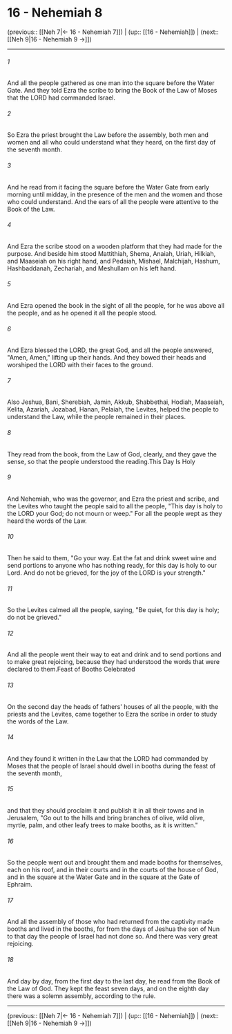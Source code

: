 # 16 - Nehemiah 8

(previous:: [[Neh 7|← 16 - Nehemiah 7]]) | (up:: [[16 - Nehemiah]]) | (next:: [[Neh 9|16 - Nehemiah 9 →]])

***


###### 1 
And all the people gathered as one man into the square before the Water Gate. And they told Ezra the scribe to bring the Book of the Law of Moses that the LORD had commanded Israel. 

###### 2 
So Ezra the priest brought the Law before the assembly, both men and women and all who could understand what they heard, on the first day of the seventh month. 

###### 3 
And he read from it facing the square before the Water Gate from early morning until midday, in the presence of the men and the women and those who could understand. And the ears of all the people were attentive to the Book of the Law. 

###### 4 
And Ezra the scribe stood on a wooden platform that they had made for the purpose. And beside him stood Mattithiah, Shema, Anaiah, Uriah, Hilkiah, and Maaseiah on his right hand, and Pedaiah, Mishael, Malchijah, Hashum, Hashbaddanah, Zechariah, and Meshullam on his left hand. 

###### 5 
And Ezra opened the book in the sight of all the people, for he was above all the people, and as he opened it all the people stood. 

###### 6 
And Ezra blessed the LORD, the great God, and all the people answered, "Amen, Amen," lifting up their hands. And they bowed their heads and worshiped the LORD with their faces to the ground. 

###### 7 
Also Jeshua, Bani, Sherebiah, Jamin, Akkub, Shabbethai, Hodiah, Maaseiah, Kelita, Azariah, Jozabad, Hanan, Pelaiah, the Levites, helped the people to understand the Law, while the people remained in their places. 

###### 8 
They read from the book, from the Law of God, clearly, and they gave the sense, so that the people understood the reading.This Day Is Holy 

###### 9 
And Nehemiah, who was the governor, and Ezra the priest and scribe, and the Levites who taught the people said to all the people, "This day is holy to the LORD your God; do not mourn or weep." For all the people wept as they heard the words of the Law. 

###### 10 
Then he said to them, "Go your way. Eat the fat and drink sweet wine and send portions to anyone who has nothing ready, for this day is holy to our Lord. And do not be grieved, for the joy of the LORD is your strength." 

###### 11 
So the Levites calmed all the people, saying, "Be quiet, for this day is holy; do not be grieved." 

###### 12 
And all the people went their way to eat and drink and to send portions and to make great rejoicing, because they had understood the words that were declared to them.Feast of Booths Celebrated 

###### 13 
On the second day the heads of fathers' houses of all the people, with the priests and the Levites, came together to Ezra the scribe in order to study the words of the Law. 

###### 14 
And they found it written in the Law that the LORD had commanded by Moses that the people of Israel should dwell in booths during the feast of the seventh month, 

###### 15 
and that they should proclaim it and publish it in all their towns and in Jerusalem, "Go out to the hills and bring branches of olive, wild olive, myrtle, palm, and other leafy trees to make booths, as it is written." 

###### 16 
So the people went out and brought them and made booths for themselves, each on his roof, and in their courts and in the courts of the house of God, and in the square at the Water Gate and in the square at the Gate of Ephraim. 

###### 17 
And all the assembly of those who had returned from the captivity made booths and lived in the booths, for from the days of Jeshua the son of Nun to that day the people of Israel had not done so. And there was very great rejoicing. 

###### 18 
And day by day, from the first day to the last day, he read from the Book of the Law of God. They kept the feast seven days, and on the eighth day there was a solemn assembly, according to the rule.

***

(previous:: [[Neh 7|← 16 - Nehemiah 7]]) | (up:: [[16 - Nehemiah]]) | (next:: [[Neh 9|16 - Nehemiah 9 →]])
